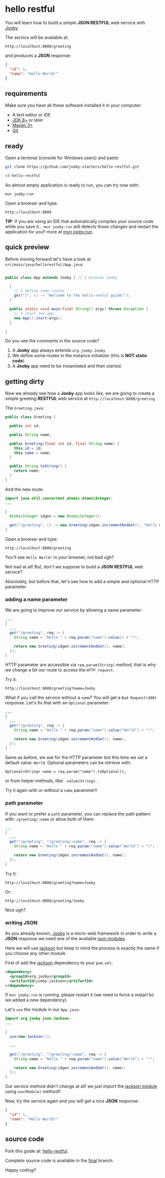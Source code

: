 # hello restful

You will learn how to build a simple **JSON RESTFUL** web service with [Jooby](http://jooby.org).

The service will be available at:

```
http://localhost:8080/greeting
```

and produces a **JSON** response:

```json
{
  "id": 1,
  "name": "Hello World!"
}
```

## requirements

Make sure you have all these software installed it in your computer:

* A text editor or IDE
* [JDK 8+](http://www.oracle.com/technetwork/java/javase/downloads/index.html) or later
* [Maven 3+](http://maven.apache.org/)
* [Git](https://git-scm.com/downloads)

## ready

Open a terminal (console for Windows users) and paste:

```bash
git clone https://github.com/jooby-starters/hello-restful.git

cd hello-restful
```

An almost empty application is ready to run, you can try now with:

```
mvn jooby:run
```

Open a browser and type:

```
http://localhost:8080
```

**TIP**: If you are using an IDE that automatically compiles your source code while you save it... ```mvn jooby:run``` will detects those changes and restart the application for you!! more at [mvn jooby:run](https://github.com/jooby-project/jooby/tree/master/jooby-maven-plugin).

## quick preview

Before moving forward let's have a look at ```src/main/java/hellorestful/App.java```:

```java

public class App extends Jooby { // 1 extends Jooby

  {
    // 2 define some routes
    get("/", () -> "Welcome to the hello-restul guide!");
  }

  public static void main(final String[] args) throws Exception {
    // 3 start the app
    new App().start(args);
  }

}
```

Do you see the comments in the source code?

1. A **Jooby** app always extends ```org.jooby.Jooby```
2. We define some routes in the instance initializer (this is **NOT static code**)
3. A **Jooby** app need to be instantiated and then started. 

## getting dirty

Now we already see how a **Jooby** app looks like, we are going to create a simple greeting **RESTFUL** web service at ```http://localhost:8080/greeting```

The ```Greeting.java```:

```java
public class Greeting {

  public int id;

  public String name;

  public Greeting(final int id, final String name) {
    this.id = id;
    this.name = name;
  }

  public String toString() {
    return name;
  }
}
```

And the new route:

```java
import java.util.concurrent.atomic.AtomicInteger;
...

{
  AtomicInteger idgen = new AtomicInteger();

  get("/greeting", () -> new Greeting(idgen.incrementAndGet(), "Hello World!"));
}
```

Open a browser and type:

```
http://localhost:8080/greeting
```

You'll see ```Hello World!``` in your browser, not bad ugh?

Not bad at all! But, don't we suppose to build a **JSON** **RESTFUL** web service?

Absolutely, but before that, let's see how to add a simple and optional HTTP parameter.

### adding a name parameter

We are going to improve our service by allowing a name parameter:

```java
...
{
  ...
  get("/greeting", req -> {
    String name = "Hello " + req.param("name").value() + "!";

    return new Greeting(idgen.incrementAndGet(), name);
  });
}
```

HTTP parameter are accessible via ```req.param(String)``` method, that is why we change a bit our route to access the ```HTTP request```.

Try it:

```
http://localhost:8080/greeting?name=Jooby
```

What if you call the service without a ```name```? You will get a ```Bad Request(400)``` response. Let's fix that with an ```Optional``` parameter:

```java
...
{
  ...
  get("/greeting", req -> {
    String name = "Hello " + req.param("name").value("World") + "!";

    return new Greeting(idgen.incrementAndGet(), name);
  });
}
```

Same as before, we ask for the HTTP parameter but this time we set a default value: ```World```. Optional parameters can be retrieve with:

```
Optional<String> name = req.param("name").toOptional();
```

or from helper methods, like: ```.value(String)```.

Try it again with or without a ```name``` parameter!!

### path parameter

If you want or prefer a ```path``` parameter, you can replace the path pattern with: ```/greeting/:name``` or allow both of them:

```java
...
{
  ...
  get("/greeting", "/greeting/:name", req -> {
    String name = "Hello " + req.param("name").value("World") + "!";

    return new Greeting(idgen.incrementAndGet(), name);
  });
}
```

Try it:

```
http://localhost:8080/greeting?name=Jooby
```

Or:

```
http://localhost:8080/greeting/Jooby
```

Nice ugh? 

### writing JSON

As you already known, [Jooby](http://jooby.org) is a micro-web framework in order to write a **JSON** response we need one of the available [json modules](/doc/parser-and-renderer).

Here we will use [jackson](https://github.com/jooby-project/jooby/tree/master/jooby-jackson) but keep in mind the process is exactly the same if you choose any other module.

First of add the [jackson](https://github.com/jooby-project/jooby/tree/master/jooby-jackson) dependency to your ```pom.xml```:

```xml
<dependency>
  <groupId>org.jooby</groupId>
  <artifactId>jooby-jackson</artifactId>
</dependency>
```

If ```mvn jooby:run``` is running, please restart it (we need to force a restart bc we added a new dependency).

Let's ```use``` the module in our ```App.java:```

```java
import org.jooby.json.Jackson;
...

{
  use(new Jackson());

  ...

  get("/greeting", "/greeting/:name", req -> {
    String name = "Hello " + req.param("name").value("World") + "!";

    return new Greeting(idgen.incrementAndGet(), name);
  });
}
```

Our service method didn't change at all! we just *import* the [jackson module](https://github.com/jooby-project/jooby/tree/master/jooby-jackson) using ```use(Module)``` method!!

Now, try the service again and you will get a nice **JSON** response:

```json
{
  "id": 1,
  "name": "Hello World!"
}
```

## source code

Fork this guide at: [hello-restful](https://github.com/jooby-starters/hello-restful).

Complete source code is available in the [final](https://github.com/jooby-starters/hello-restful/tree/final) branch. 


Happy coding!!

